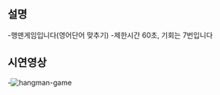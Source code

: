 ## 설명

-행맨게임입니다(영어단어 맞추기) -제한시간 60초, 기회는 7번입니다

## 시연영상

-![hangman-game](https://github.com/richdad6208/vanila/assets/126126067/f40face8-f69b-49ff-a242-910a63df47ed)
